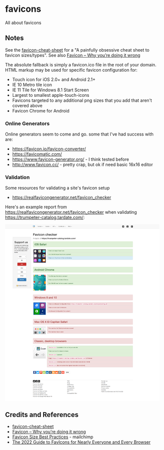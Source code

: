 # favicons

All about favicons

## Notes

See the [favicon-cheat-sheet](https://github.com/audreyr/favicon-cheat-sheet)
for a "A painfully obsessive cheat sheet to favicon sizes/types".
See also [Favicon – Why you’re doing it wrong](https://realfavicongenerator.net/blog/favicon-why-youre-doing-it-wrong/)

The absolute fallback is simply a favicon.ico file in the root of your domain.
HTML markup may be used for specific favicon configuration for:

* Touch icon for iOS 2.0+ and Android 2.1+
* IE 10 Metro tile icon
* IE 11 Tile for Windows 8.1 Start Screen
* Largest to smallest apple-touch-icons
* Favicons targeted to any additional png sizes that you add that aren't covered above
* Favicon Chrome for Android

### Online Generators

Online generators seem to come and go. some that I've had success with are:

* <https://favicon.io/favicon-converter/>
* <https://favicomatic.com/>
* <https://www.favicon-generator.org/> - I think tested before
* <http://www.favicon.cc/> - pretty crap, but ok if need basic 16x16 editor

### Validation

Some resources for validating a site's favicon setup

* <https://realfavicongenerator.net/favicon_checker>

Here's an example report from <https://realfavicongenerator.net/favicon_checker> when validating
<https://trumpeter-catalog.tardate.com/>:

![favicon_validation_example](./assets/favicon_validation_example.png)

## Credits and References

* [favicon-cheat-sheet](https://github.com/audreyr/favicon-cheat-sheet)
* [Favicon – Why you’re doing it wrong](https://realfavicongenerator.net/blog/favicon-why-youre-doing-it-wrong/)
* [Favicon Size Best Practices](https://mailchimp.com/en-gb/resources/favicon-size/) - mailchimp
* [The 2022 Guide to FavIcons for Nearly Everyone and Every Browser](https://www.emergeinteractive.com/insights/detail/the-essentials-of-favicons/)
